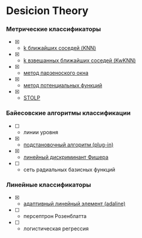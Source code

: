 # Desicion Theory

### Метрические классификаторы

- [x] - [k ближайших соседей (KNN)](KiselyovLabs/readme/KNN.md)
- [x] - [k взвешанных ближайших соседей (KwKNN)](KiselyovLabs/readme/KwKNN.md)
- [x] - [метод парзеноского окна](KiselyovLabs/readme/PW.md)
- [x] - [метод потенциальных функций](KiselyovLabs/readme/PF.md)
- [x] - [STOLP](KiselyovLabs/readme/STOLP.md)

### Байесовские алгоритмы классификации

- [ ] - линии уровня
- [x] - [подстановочный алгоритм (plug-in)](KiselyovLabs/readme/plug-in.md)
- [x] - [линейный дискриминант Фишера](KiselyovLabs/readme/fisher.md)
- [ ] - сеть радиальных базисных функций

### Линейные классификаторы

- [x] - [адаптивный линейный элемент (adaline)](KiselyovLabs/readme/adaline.md)
- [ ] - персептрон Розенблатта
- [ ] - логистическая регрессия

